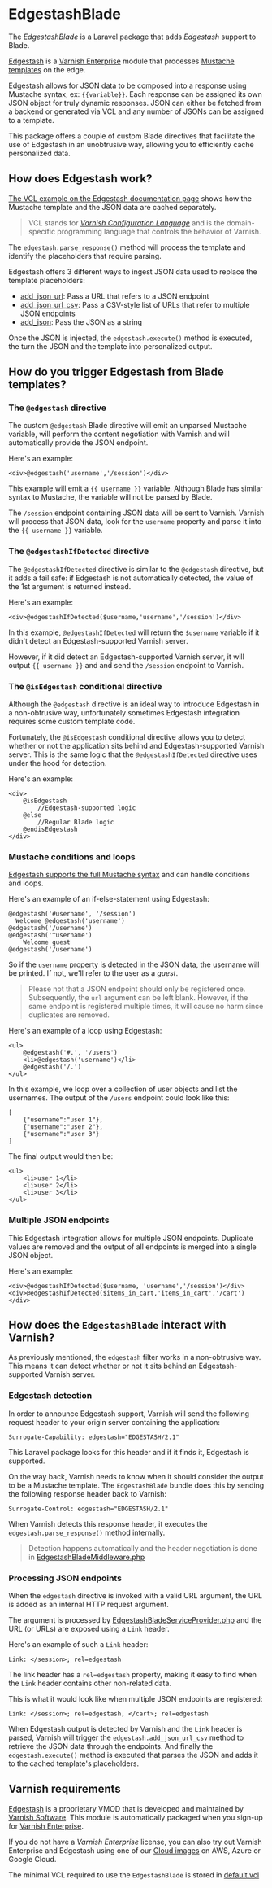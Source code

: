 # EdgestashBlade

The *EdgestashBlade* is a Laravel package that adds *Edgestash* support to Blade.

[Edgestash](https://docs.varnish-software.com/varnish-cache-plus/vmods/edgestash/) is a [Varnish Enterprise](https://www.varnish-software.com/solutions/varnish-enterprise/) module that processes [Mustache templates](https://mustache.github.io/) on the edge.

Edgestash allows for JSON data to be composed into a response using Mustache syntax, ex: `{{variable}}`. Each response can be assigned its own JSON object for truly dynamic responses. JSON can either be fetched from a backend or generated via VCL and any number of JSONs can be assigned to a template.

This package offers a couple of custom Blade directives that facilitate the use of Edgestash in an unobtrusive way, allowing you to efficiently cache personalized data.

## How does Edgestash work?

[The VCL example on the Edgestash documentation page](https://docs.varnish-software.com/varnish-cache-plus/vmods/edgestash/#vcl-example) shows how the Mustache template and the JSON data are cached separately.

> VCL stands for [*Varnish Configuration Language*](https://varnish-cache.org/docs/trunk/reference/vcl.html) and is the domain-specific programming language that controls the behavior of Varnish. 

The `edgestash.parse_response()` method will process the template and identify the placeholders that require parsing.

Edgestash offers 3 different ways to ingest JSON data used to replace the template placeholders:

* [add_json_url](https://docs.varnish-software.com/varnish-cache-plus/vmods/edgestash/#add-json-url): Pass a URL that refers to a JSON endpoint
* [add_json_url_csv](https://docs.varnish-software.com/varnish-cache-plus/vmods/edgestash/#add-json-url-csv): Pass a CSV-style list of URLs that refer to multiple JSON endpoints
* [add_json](https://docs.varnish-software.com/varnish-cache-plus/vmods/edgestash/#add-json): Pass the JSON as a string

Once the JSON is injected, the `edgestash.execute()` method is executed, the turn the JSON and the template into personalized output.

## How do you trigger Edgestash from Blade templates?
### The `@edgestash` directive

The custom `@edgestash` Blade directive will emit an unparsed Mustache variable, will perform the content negotiation with Varnish and will automatically provide the JSON endpoint.

Here's an example:

```
<div>@edgestash('username','/session')</div>
```

This example will emit a `{{ username }}` variable. Although Blade has similar syntax to Mustache, the variable will not be parsed by Blade.

The `/session` endpoint containing JSON data will be sent to Varnish. Varnish will process that JSON data, look for the `username` property and parse it into the `{{ username }}` variable.

### The `@edgestashIfDetected` directive

The `@edgestashIfDetected` directive is similar to the `@edgestash` directive, but it adds a fail safe: if Edgestash is not automatically detected, the value of the 1st argument is returned instead.

Here's an example:

```
<div>@edgestashIfDetected($username,'username','/session')</div>
```

In this example, `@edgestashIfDetected` will return the `$username` variable if it didn't detect an Edgestash-supported Varnish server.  

However, if it did detect an Edgestash-supported Varnish server, it will output `{{ username }}` and and send the `/session` endpoint to Varnish.

### The `@isEdgestash` conditional directive

Although the `@edgestash` directive is an ideal way to introduce Edgestash in a non-obtrusive way, unfortunately sometimes Edgestash integration requires some custom template code.

Fortunately, the `@isEdgestash` conditional directive allows you to detect whether or not the application sits behind and Edgestash-supported Varnish server. This is the same logic that the `@edgestashIfDetected` directive uses under the hood for detection.

Here's an example:

```
<div>
    @isEdgestash
        //Edgestash-supported logic
    @else
        //Regular Blade logic
    @endisEdgestash
</div>
```  

### Mustache conditions and loops

[Edgestash supports the full Mustache syntax](https://docs.varnish-software.com/varnish-cache-plus/vmods/edgestash/#variables-and-expressions) and can handle conditions and loops.

Here's an example of an if-else-statement using Edgestash:

```
@edgestash('#username', '/session')
  Welcome @edgestash('username')
@edgestash('/username')
@edgestash('^username')
    Welcome guest
@edgestash('/username')
``` 

So if the `username` property is detected in the JSON data, the username will be printed. If not, we'll refer to the user as a *guest*.

> Please not that a JSON endpoint should only be registered once. Subsequently, the `url` argument can be left blank. However, if the same endpoint is registered multiple times, it will cause no harm since duplicates are removed.

Here's an example of a loop using Edgestash:

```
<ul>
    @edgestash('#.', '/users')
    <li>@edgestash('username')</li>
    @edgestash('/.')
</ul>
```
In this example, we loop over a collection of user objects and list the usernames. The output of the `/users` endpoint could look like this:

```
[
    {"username":"user 1"},
    {"username":"user 2"},
    {"username":"user 3"}
]
```

The final output would then be:

```
<ul>
    <li>user 1</li>
    <li>user 2</li>
    <li>user 3</li>
</ul>
```

### Multiple JSON endpoints

This Edgestash integration allows for multiple JSON endpoints. Duplicate values are removed and the output of all endpoints is merged into a single JSON object.

Here's an example:

```
<div>@edgestashIfDetected($username, 'username','/session')</div>
<div>@edgestashIfDetected($items_in_cart,'items_in_cart','/cart')</div>
```

## How does the `EdgestashBlade` interact with Varnish?

As previously mentioned, the `edgestash` filter works in a non-obtrusive way. This means it can detect whether or not it sits behind an Edgestash-supported Varnish server.

### Edgestash detection

In order to announce Edgestash support, Varnish will send the following request header to your origin server containing the application:

`Surrogate-Capability: edgestash="EDGESTASH/2.1"`

This Laravel package looks for this header and if it finds it, Edgestash is supported.

On the way back, Varnish needs to know when it should consider the output to be a Mustache template. The `EdgestashBlade` bundle does this by sending the following response header back to Varnish:

`Surrogate-Control: edgestash="EDGESTASH/2.1"`

When Varnish detects this response header, it executes the `edgestash.parse_response()` method internally.

> Detection happens automatically and the header negotiation is done in [EdgestashBladeMiddleware.php](/src/EdgestashBladeMiddleware.php)

### Processing JSON endpoints

When the `edgestash` directive is invoked with a valid URL argument, the URL is added as an internal HTTP request argument.

The argument is processed by [EdgestashBladeServiceProvider.php](/src/EdgestashBladeServiceProvider.php) and the URL (or URLs) are exposed using a `Link` header.

Here's an example of such a `Link` header:

```
Link: </session>; rel=edgestash
``` 

The link header has a `rel=edgestash` property, making it easy to find when the `Link` header contains other non-related data.

This is what it would look like when multiple JSON endpoints are registered:

```
Link: </session>; rel=edgestash, </cart>; rel=edgestash
```

When Edgestash output is detected by Varnish and the `Link` header is parsed, Varnish will trigger the `edgestash.add_json_url_csv` method to retrieve the JSON data through the endpoints. And finally the `edgestash.execute()` method is executed that parses the JSON and adds it to the cached template's placeholders.

## Varnish requirements

[Edgestash](https://docs.varnish-software.com/varnish-cache-plus/vmods/edgestash) is a proprietary VMOD that is developed and maintained by [Varnish Software](https://www.varnish-software.com). This module is automatically packaged when you sign-up for [Varnish Enterprise](https://www.varnish-software.com/solutions/varnish-enterprise/).

If you do not have a *Varnish Enterprise* license, you can also try out Varnish Enterprise and Edgestash using one of our [Cloud images](https://www.varnish-software.com/products/varnish-cloud/) on AWS, Azure or Google Cloud.

The minimal VCL required to use the `EdgestashBlade` is stored in [default.vcl](/default.vcl)
